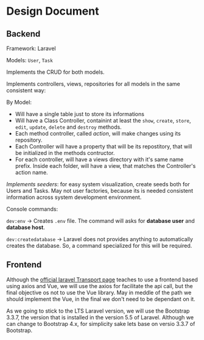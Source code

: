 # Design Document

## Backend

Framework: Laravel

Models: `User`, `Task`

Implements the CRUD for both models.

Implements controllers, views, repositories for all models in the same consistent way:

By Model:
* Will have a single table just to store its informations
* Will have a Class Controller, containint at least the `show`, `create`, `store`, `edit`, `update`, `delete` and `destroy` methods.
* Each method controller, called *action*, will make changes using its repository.
* Each Controller will have a property that will be its repostitory, that will be initialized in the methods contructor.
* For each controller, will have a views directory with it's same name prefix. Inside each folder, will have a view, that matches the Controller's action name.

*Implements seeders*: for easy system visualization, create seeds both for Users and Tasks. May not user factories, because its is needed consistent information across system development environment.

Console commands:

`dev:env` -> Creates `.env` file. The command will asks for **database user** and **database host**.

`dev:createdatabase` -> Laravel does not provides anything to automatically creates the database. So, a command specialized for this will be required.

## Frontend

Although the [official laravel Transport page](https://laravel.com/docs/5.5/passport) teaches to use a frontend based using axios and Vue, we will use the axios for facilitate the api call, but the final objective os not to use the Vue library. May in meddle of the path we should implement the Vue, in the final we don't need to be dependant on it.

As we going to stick to the LTS Laravel version, we will use the Bootstrap 3.3.7, the version that is installed in the version 5.5 of Laravel. Although we can change to Bootstrap 4.x, for simplicity sake lets base on versio 3.3.7 of Bootstrap.